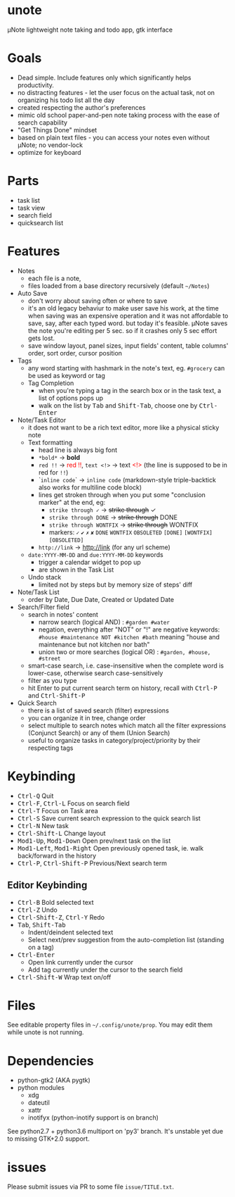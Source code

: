 # unote
μNote lightweight note taking and todo app, gtk interface

# Goals

- Dead simple. Include features only which significantly helps productivity.
- no distracting features - let the user focus on the actual task, not on organizing his todo list all the day
- created respecting the author's preferences
- mimic old school paper-and-pen note taking process with the ease of search capability
- "Get Things Done" mindset
- based on plain text files - you can access your notes even without µNote; no vendor-lock
- optimize for keyboard

# Parts

- task list
- task view
- search field
- quicksearch list

# Features

- Notes
  - each file is a note, 
  - files loaded from a base directory recursively (default `~/Notes`)
- Auto Save
  - don't worry about saving often or where to save
  - it's an old legacy behaviur to make user save his work, at the time when saving was an expensive operation and it was not affordable to save, say, after each typed word. but today it's feasible. µNote saves the note you're editing per 5 sec. so if it crashes only 5 sec effort gets lost.
  - save window layout, panel sizes, input fields' content, table columns' order, sort order, cursor position
- Tags
  - any word starting with hashmark in the note's text, eg. `#grocery` can be used as keyword or tag
  - Tag Completion
    - when you're typing a tag in the search box or in the task text, a list of options pops up
    - walk on the list by <kbd>Tab</kbd> and <kbd>Shift-Tab</kbd>, choose one by <kbd>Ctrl-Enter</kbd>
- Note/Task Editor
  - it does not want to be a rich text editor, more like a physical sticky note
  - Text formatting
    - head line is always big font
    - `*bold*` → **bold**
    - `red !!` → <span style="color:red">red !!</span>, `text <!>` → text <span style="color:red">&lt;!&gt;</span> (the line is supposed to be in red for `!!`)
    - \``inline code`\` → `inline code` (markdown-style triple-backtick also works for multiline code block)
    - lines get stroken through when you put some "conclusion marker" at the end, eg:
      - `strike through ✓` → ~~strike through~~ ✓
      - `strike through DONE` → ~~strike through~~ DONE
      - `strike through WONTFIX` → ~~strike through~~ WONTFIX
      - markers: `✓` `✔` `✗` `✘` `DONE` `WONTFIX` `OBSOLETED` `[DONE]` `[WONTFIX]` `[OBSOLETED]`
    - `http://link` → [http://link](http://link) (for any url scheme)
  - `date:YYYY-MM-DD` and `due:YYYY-MM-DD` keywords 
    - trigger a calendar widget to pop up 
    - are shown in the Task List
  - Undo stack
    - limited not by steps but by memory size of steps' diff
- Note/Task List
  - order by Date, Due Date, Created or Updated Date
- Search/Filter field
  - search in notes' content
    - narrow search (logical AND) : `#garden #water`
    - negation, everything after "NOT" or "!" are negative keywords: `#house #maintenance NOT #kitchen #bath` meaning "house and maintenance but not kitchen nor bath"
    - union two or more searches (logical OR) : `#garden, #house, #street`
  - smart-case search, i.e. case-insensitive when the complete word is lower-case, otherwise search case-sensitively
  - filter as you type
  - hit Enter to put current search term on history, recall with <kbd>Ctrl-P</kbd> and <kbd>Ctrl-Shift-P</kbd>
- Quick Search
  - there is a list of saved search (filter) expressions
  - you can organize it in tree, change order
  - select multiple to search notes which match all the filter expressions (Conjunct Search) or any of them (Union Search)
  - useful to organize tasks in category/project/priority by their respecting tags

# Keybinding

- <kbd>Ctrl-Q</kbd> Quit
- <kbd>Ctrl-F</kbd>, <kbd>Ctrl-L</kbd> Focus on search field
- <kbd>Ctrl-T</kbd> Focus on Task area
- <kbd>Ctrl-S</kbd> Save current search expression to the quick search list
- <kbd>Ctrl-N</kbd> New task
- <kbd>Ctrl-Shift-L</kbd> Change layout
- <kbd>Mod1-Up</kbd>, <kbd>Mod1-Down</kbd> Open prev/next task on the list
- <kbd>Mod1-Left</kbd>, <kbd>Mod1-Right</kbd> Open previously opened task, ie. walk back/forward in the history
- <kbd>Ctrl-P</kbd>, <kbd>Ctrl-Shift-P</kbd> Previous/Next search term

## Editor Keybinding

- <kbd>Ctrl-B</kbd> Bold selected text
- <kbd>Ctrl-Z</kbd> Undo
- <kbd>Ctrl-Shift-Z</kbd>, <kbd>Ctrl-Y</kbd> Redo
- <kbd>Tab</kbd>, <kbd>Shift-Tab</kbd>
  - Indent/deindent selected text
  - Select next/prev suggestion from the auto-completion list (standing on a tag)
- <kbd>Ctrl-Enter</kbd>
  - Open link currently under the cursor
  - Add tag currently under the cursor to the search field
- <kbd>Ctrl-Shift-W</kbd> Wrap text on/off

# Files

See editable property files in `~/.config/unote/prop`. 
You may edit them while unote is not running.

# Dependencies

- python-gtk2 (AKA pygtk)
- python modules
  - xdg
  - dateutil
  - xattr
  - inotifyx (python-inotify support is on branch)

See python2.7 + python3.6 multiport on 'py3' branch. It's unstable yet due to missing GTK+2.0 support.

# issues
Please submit issues via PR to some file `issue/TITLE.txt`.
